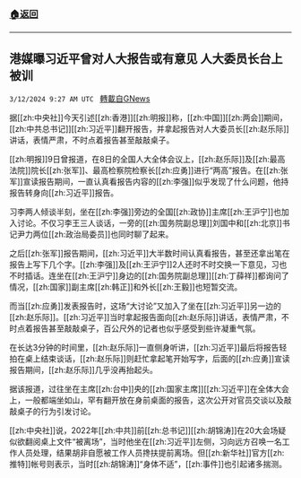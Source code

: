 ###  [:house:返回](README.md)
---


## 港媒曝习近平曾对人大报告或有意见 人大委员长台上被训
`3/12/2024 9:27 AM UTC ` [轉載自GNews](https://gnews.org/articles/2387041)

据[[zh:中央社]]今天引述[[zh:香港]][[zh:明报]]称，[[zh:中国]][[zh:两会]]期间，[[zh:中共总书记]][[zh:习近平]]翻开报告，并拿起报告对人大委员长[[zh:赵乐际]]讲话，表情严肃，不时点着报告甚至敲敲桌子。

[[zh:明报]]9日曾报道，在8日的全国人大全体会议上，[[zh:赵乐际]]及[[zh:最高法院]]院长[[zh:张军]]、最高检察院检察长[[zh:应勇]]进行“两高”报告。在[[zh:张军]]宣读报告期间，一直认真看报告内容的[[zh:李强]]似乎发现了什么问题，他持报告转身向[[zh:习近平]]报告。

习李两人倾谈半刻，坐在[[zh:李强]]旁边的全国[[zh:政协]]主席[[zh:王沪宁]]也加入讨论。不仅习李王三人谈话，一旁的[[zh:国务院副总理]]刘国中和[[zh:北京]]书记尹力两位[[zh:政治局委员]]也同时聊了起来。

之后[[zh:张军]]报告期间，[[zh:习近平]]大半数时间认真看报告，甚至还拿出笔在报告上写下几个字。[[zh:李强]]及[[zh:王沪宁]]2人还时不时交换一下意见，习也不时插话。连坐在[[zh:王沪宁]]身边的[[zh:国务院副总理]][[zh:丁薛祥]]都询问了情况，[[zh:国家]]副主席[[zh:韩正]]和外长[[zh:王毅]]也短暂交流。

而当[[zh:应勇]]发表报告时，这场“大讨论”又加入了坐在[[zh:习近平]]另一边的[[zh:赵乐际]]。[[zh:习近平]]当时拿起报告面向[[zh:赵乐际]]讲话，表情严肃，不时点着报告甚至敲敲桌子，百公尺外的记者也似乎感受到些许凝重气氛。

在长达3分钟的时间里，[[zh:赵乐际]]一直侧身听讲，[[zh:习近平]]最后将报告轻拍在桌上结束谈话，[[zh:赵乐际]]则赶忙拿起笔开始写字，后面的[[zh:应勇]]宣读报告期间，[[zh:赵乐际]]几乎没再抬起头。

据该报道，过往坐在主席[[zh:台中]]央的[[zh:国家主席]][[zh:习近平]]在全体大会上，一般都端坐如山，罕有翻开放在身前桌面的报告，这次公开对官员交谈以及敲敲桌子的行为引发讨论。

[[zh:中央社]]说，2022年[[zh:中共]]前[[zh:总书记]][[zh:胡锦涛]]在20大会场疑似欲翻阅桌上文件“被离场”，当时他坐在[[zh:习近平]]左侧，习向远方召唤一名工作人员处理，结果胡非自愿被工作人员搀扶提前离场。但[[zh:新华社]]官方[[zh:推特]]帐号则表示，当时[[zh:胡锦涛]]“身体不适”，[[zh:事件]]也引起诸多揣测。
